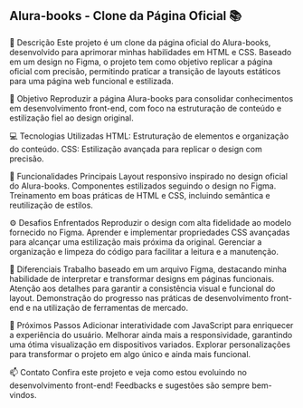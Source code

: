 ## Alura-books - Clone da Página Oficial 📚

🚀 Descrição
Este projeto é um clone da página oficial do Alura-books, desenvolvido para aprimorar minhas habilidades em HTML e CSS. Baseado em um design no Figma, o projeto tem como objetivo replicar a página oficial com precisão, permitindo praticar a transição de layouts estáticos para uma página web funcional e estilizada.

🎯 Objetivo
Reproduzir a página Alura-books para consolidar conhecimentos em desenvolvimento front-end, com foco na estruturação de conteúdo e estilização fiel ao design original.

💻 Tecnologias Utilizadas
HTML: Estruturação de elementos e organização do conteúdo.
CSS: Estilização avançada para replicar o design com precisão.

🌟 Funcionalidades Principais
Layout responsivo inspirado no design oficial do Alura-books.
Componentes estilizados seguindo o design no Figma.
Treinamento em boas práticas de HTML e CSS, incluindo semântica e reutilização de estilos.

⚙️ Desafios Enfrentados
Reproduzir o design com alta fidelidade ao modelo fornecido no Figma.
Aprender e implementar propriedades CSS avançadas para alcançar uma estilização mais próxima da original.
Gerenciar a organização e limpeza do código para facilitar a leitura e a manutenção.

🎨 Diferenciais
Trabalho baseado em um arquivo Figma, destacando minha habilidade de interpretar e transformar designs em páginas funcionais.
Atenção aos detalhes para garantir a consistência visual e funcional do layout.
Demonstração do progresso nas práticas de desenvolvimento front-end e na utilização de ferramentas de mercado.

📌 Próximos Passos
Adicionar interatividade com JavaScript para enriquecer a experiência do usuário.
Melhorar ainda mais a responsividade, garantindo uma ótima visualização em dispositivos variados.
Explorar personalizações para transformar o projeto em algo único e ainda mais funcional.

📫 Contato
Confira este projeto e veja como estou evoluindo no desenvolvimento front-end! Feedbacks e sugestões são sempre bem-vindos.
